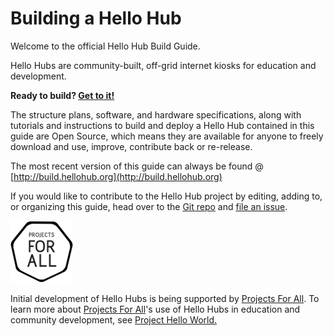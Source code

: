 # Building a Hello Hub



Welcome to the official Hello Hub Build Guide. 

Hello Hubs are community-built, off-grid internet kiosks for education and development.

**Ready to build? [Get to it!](overview.md)**

The structure plans, software, and hardware specifications, along with tutorials and instructions to build and deploy a Hello Hub contained in this guide are Open Source, which means they are available for anyone to freely download and use, improve, contribute back or re-release.

The most recent version of this guide can always be found @ [http://build.hellohub.org](http://build.hellohub.org)

If you would like to contribute to the Hello Hub project by editing, adding to, or organizing this guide, head over to the [Git repo](https://github.com/hellohubs/documentation) and [file an issue](https://github.com/hellohubs/documentation/issues).

![PFA](images/PFA-black-SM.png)

Initial development of Hello Hubs is being supported by [Projects For All](http://projectsforall.org/). To learn more about [Projects For All](http://projectsforall.org/)'s use of Hello Hubs in education and community development, see [Project Hello World.](http://projectsforall.org/blog/project/project-hello-world/)